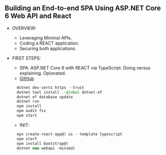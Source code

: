 ## Building an End-to-end SPA Using ASP.NET Core 6 Web API and React

- OVERVIEW:
  - Leveraging Minimal APIs.
  - Coding a REACT application.
  - Securing both applications.

- FIRST STEPS:
  - SPA: ASP.NET Core 6 with REACT via TypeScript. Doing versus explaining. Opionated.
  - [GitHub](https://github.com/RolandGuijt/ps-globomantics-webapi-react)
  ```javascript
    dotnet dev-certs https --trust
    dotnet tool install --global dotnet-ef
    dotnet ef database update
    dotnet run
    npm install
    npm audit fix
    npm start
  ```
  - INIT:
  ```javascript
    npx create-react-app@5 ui --template typescript
    npm start
    npm install bootstrap@5
    dotnet new webapi -minimal
  ```

